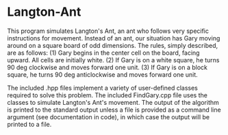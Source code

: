 # Langton-Ant
This program simulates Langton's Ant, an ant who follows very specific instructions for movement.
	Instead of an ant, our situation has Gary moving around on a square board of odd dimensions.
	The rules, simply described, are as follows:
	(1) Gary begins in the center cell on the board, facing upward. All cells are initially white.
	(2) If Gary is on a white square, he turns 90 deg clockwise and moves forward one unit.
	(3) If Gary is on a block square, he turns 90 deg anticlockwise and moves forward one unit.
 
The included .hpp files implement a variety of user-defined classes required to solve this problem.
The included FindGary.cpp file uses the classes to simulate Langton's Ant's movement.
The output of the algorithm is printed to the standard output unless a file is provided as a command
line argument (see documentation in code), in which case the output will be printed to a file.
